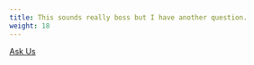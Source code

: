 ```yaml
---
title: This sounds really boss but I have another question.
weight: 18
---
```

[Ask Us](mail:contact@magstock.org)
